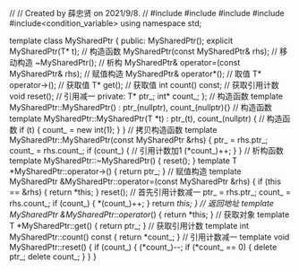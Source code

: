 //
// Created by 薛忠贤 on 2021/9/8.
//
#include <iostream>
#include <vector>
#include <thread>
#include <mutex>
#include<condition_variable>
using namespace std;

template <typename T>
class MySharedPtr {
public:
    MySharedPtr();
    explicit MySharedPtr(T* t); // 构造函数
    MySharedPtr(const MySharedPtr& rhs); // 移动构造
    ~MySharedPtr(); // 析构
    MySharedPtr& operator=(const MySharedPtr& rhs); // 赋值构造
    MySharedPtr& operator*(); // 取值
    T* operator->(); // 获取值
    T* get(); // 获取值
    int count() const; // 获取引用计数
    void reset(); // 引用减一
private:
    T* ptr_;
    int* count_;
};
// 构造函数
template<typename T>
MySharedPtr<T>::MySharedPtr() : ptr_(nullptr), count_(nullptr){}
// 构造函数
template<typename T>
MySharedPtr<T>::MySharedPtr(T *t) : ptr_(t), count_(nullptr) { // 构造函数
    if (t) {
        count_ = new int(1);
    }
}
// 拷贝构造函数
template<typename T>
MySharedPtr<T>::MySharedPtr(const MySharedPtr &rhs) {
    ptr_ = rhs.ptr_;
    count_ = rhs.count_;
    if (count_) { // 引用计数加1
        (*count_)++;
    }
}
// 析构函数
template<typename T>
MySharedPtr<T>::~MySharedPtr() {
    reset();
}
template<typename T>
T *MySharedPtr<T>::operator->() {
    return ptr_;
}
// 赋值构造
template<typename T>
MySharedPtr<T> &MySharedPtr<T>::operator=(const MySharedPtr &rhs) {
    if (this == &rhs) {
        return *this;
    }
    reset(); // 首先引用计数减一
    ptr_ = rhs.ptr_;
    count_ = rhs.count_;
    if (count_) {
        *(count_)++;
    }
    return *this;
}
// 返回地址
template<typename T>
MySharedPtr<T> &MySharedPtr<T>::operator*() {
    return *this;
}
// 获取对象
template<typename T>
T *MySharedPtr<T>::get() {
    return ptr_;
}
// 获取引用计数
template<typename T>
int MySharedPtr<T>::count() const {
    return *count_;
}
// 引用计数减一
template<typename T>
void MySharedPtr<T>::reset() {
    if (count_) {
        (*count_)--;
        if (*count_ == 0) {
            delete ptr_;
            delete count_;
        }
    }
}

